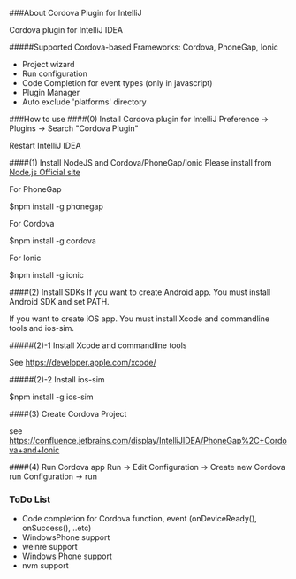 ###About Cordova Plugin for IntelliJ

Cordova plugin for IntelliJ IDEA

#####Supported Cordova-based Frameworks: Cordova, PhoneGap, Ionic
* Project wizard
* Run configuration
* Code Completion for event types (only in javascript)
* Plugin Manager
* Auto exclude 'platforms' directory

###How to use
####(0) Install Cordova plugin for IntelliJ
Preference -> Plugins -> Search "Cordova Plugin"

Restart IntelliJ IDEA

####(1) Install NodeJS and Cordova/PhoneGap/Ionic
Please install from [Node.js Official site](http://nodejs.org/)

For PhoneGap

$npm install -g phonegap

For Cordova

$npm install -g cordova

For Ionic

$npm install -g ionic

####(2) Install SDKs
If you want to create Android app. You must install Android SDK and set PATH.

If you want to create iOS app. You must install Xcode and commandline tools and ios-sim.

#####(2)-1 Install Xcode and commandline tools

See https://developer.apple.com/xcode/

#####(2)-2 Install ios-sim

$npm install -g ios-sim

####(3) Create Cordova Project

see https://confluence.jetbrains.com/display/IntelliJIDEA/PhoneGap%2C+Cordova+and+Ionic

####(4) Run Cordova app
Run -> Edit Configuration -> Create new Cordova run Configuration -> run

### ToDo List

* Code completion for Cordova function, event (onDeviceReady(), onSuccess(), ..etc)
* WindowsPhone support
* weinre support
* Windows Phone support
* nvm support
